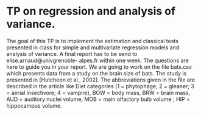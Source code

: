 # TP on regression and analysis of variance.
The goal of this TP is to implement the estimation and classical tests presented in class for simple and multivariate regression models and analysis of variance. A final report has to be send to elise.arnaud@univgrenoble- alpes.fr within one week. The questions are here to guide you in your report. We are going to work on the file bats.csv which presents data from a study on the brain size of bats. The study is presented in [Hutcheon et al., 2002]. The abbreviations given in the file are described in the article like Diet categories (1 = phytophage; 2 = gleaner; 3 = aerial insectivore; 4 = vampire), BOW = body mass, BRW = brain mass, AUD = auditory nuclei volume, MOB = main olfactory bulb volume ; HIP = hippocampus volume.
